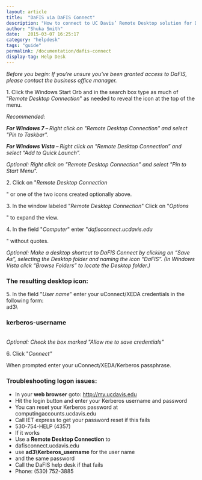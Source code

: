 ```yaml
---
layout: article
title:  "DaFIS via DaFIS Connect"
description: "How to connect to UC Davis’ Remote Desktop solution for DaFIS."
author: "Shuka Smith"
date:   2015-03-07 16:25:17
category: "helpdesk"
tags: "guide"
permalink: /documentation/dafis-connect
display-tag: Help Desk
---
```

<p><i><span class="discreet">Before you begin: If you're unsure you've been granted access to DaFIS, please contact the business office manager.</span></i></p>
<p>1. Click the Windows Start Orb and in the search box type as much of "<i>Remote Desktop Connection</i>" as needed to reveal the icon at the top of the menu.</p>

<p><i>Recommended:</i></p>
<p><b><i>For Windows 7 – </i></b><i>Right click on "Remote Desktop Connection" and select "Pin to Taskbar".</i></p>
<p><b><i>For Windows Vista – </i></b><i>Right click on "Remote Desktop Connection” and select “Add to Quick Launch”.</i></p>
<p><i>Optional: Right click on "Remote Desktop Connection" and select "Pin to Start Menu".</i></p>
<p>2. Click on "<i>Remote Desktop Connection</i></p>
<p>" or one of the two icons created optionally above.</p>
<p>3. In the window labeled "<i>Remote Desktop Connection</i>" Click on "<i>Options</i></p>
<p>" to expand the view.</p>
<p>4. In the field "<i>Computer</i>" enter "<i>dafisconnect.ucdavis.edu</i></p>
<p>" without quotes.</p>
<i>Optional: Make a desktop shortcut to DaFIS Connect by clicking on “Save As”, selecting the Desktop folder and naming the icon “DaFIS”. (In Windows Vista click “Browse Folders” to locate the Desktop folder.)</i></p>

<p> </p>
<h3>The resulting desktop icon:</h3>
<p>5. In the field "<i>User name</i>" enter your uConnect/XEDA credentials in the following form:
    <br /><span>ad3\</span></p>
<h3>kerberos-username</h3>
<p>
    <br /><i><span class="discreet">Optional: Check the box marked "Allow me to save credentials"</span></i></p>
<p> </p>
<p>6. Click "<i>Connect"</i></p>
<p>When prompted enter your uConnect/XEDA/Kerberos passphrase.</p>

<h3>Troubleshooting logon issues:</h3>
<ul>
    <li>In your <b>web browser</b> goto: <a class="external-link" href="http://my.ucdavis.edu">http://my.ucdavis.edu</a></li>
    <li>Hit the login button and enter your Kerberos username and password</li>
    <li>You can reset your Kerberos password at computingaccounts.ucdavis.edu</li>
    <li>Call IET express to get your password reset if this fails</li>
    <li>530-754-HELP (4357)</li>
    <li>If it works</li>
    <li>Use a <b>Remote Desktop Connection</b> to</li>
    <li>dafisconnect.ucdavis.edu</li>
    <li>use <b>ad3\Kerberos_username</b> for the user name</li>
    <li>and the same password</li>
    <li>Call the DaFIS help desk if that fails</li>
    <li>Phone: (530) 752-3885</li>
</ul>
</div>